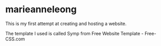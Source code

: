 # marieanneleong
This is my first attempt at creating and hosting a website.

The template I used is called Symp from Free Website Template - Free-CSS.com
